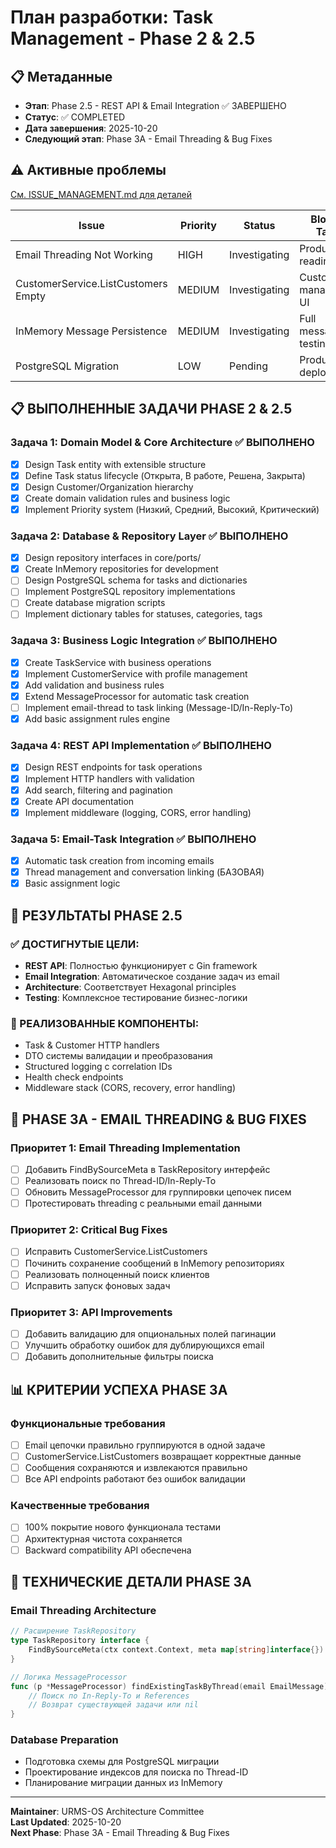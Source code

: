 # План разработки: Task Management - Phase 2 & 2.5

## 📋 Метаданные
- **Этап**: Phase 2.5 - REST API & Email Integration ✅ ЗАВЕРШЕНО
- **Статус**: ✅ COMPLETED
- **Дата завершения**: 2025-10-20
- **Следующий этап**: Phase 3A - Email Threading & Bug Fixes

## ⚠️ Активные проблемы
[См. ISSUE_MANAGEMENT.md для деталей](./ISSUE_MANAGEMENT.md)

| Issue | Priority | Status | Blocked Tasks |
|-------|----------|---------|---------------|
| Email Threading Not Working | HIGH | Investigating | Production readiness |
| CustomerService.ListCustomers Empty | MEDIUM | Investigating | Customer management UI |
| InMemory Message Persistence | MEDIUM | Investigating | Full message testing |
| PostgreSQL Migration | LOW | Pending | Production deployment |

## 📋 ВЫПОЛНЕННЫЕ ЗАДАЧИ PHASE 2 & 2.5

### Задача 1: Domain Model & Core Architecture ✅ ВЫПОЛНЕНО
- [x] Design Task entity with extensible structure
- [x] Define Task status lifecycle (Открыта, В работе, Решена, Закрыта)
- [x] Design Customer/Organization hierarchy
- [x] Create domain validation rules and business logic
- [x] Implement Priority system (Низкий, Средний, Высокий, Критический)

### Задача 2: Database & Repository Layer ✅ ВЫПОЛНЕНО
- [x] Design repository interfaces in core/ports/
- [x] Create InMemory repositories for development
- [ ] Design PostgreSQL schema for tasks and dictionaries
- [ ] Implement PostgreSQL repository implementations
- [ ] Create database migration scripts
- [ ] Implement dictionary tables for statuses, categories, tags

### Задача 3: Business Logic Integration ✅ ВЫПОЛНЕНО
- [x] Create TaskService with business operations
- [x] Implement CustomerService with profile management  
- [x] Add validation and business rules
- [x] Extend MessageProcessor for automatic task creation
- [ ] Implement email-thread to task linking (Message-ID/In-Reply-To)
- [x] Add basic assignment rules engine

### Задача 4: REST API Implementation ✅ ВЫПОЛНЕНО
- [x] Design REST endpoints for task operations
- [x] Implement HTTP handlers with validation
- [x] Add search, filtering and pagination
- [x] Create API documentation
- [x] Implement middleware (logging, CORS, error handling)

### Задача 5: Email-Task Integration ✅ ВЫПОЛНЕНО
- [x] Automatic task creation from incoming emails
- [x] Thread management and conversation linking (БАЗОВАЯ)
- [x] Basic assignment logic

## 🎯 РЕЗУЛЬТАТЫ PHASE 2.5

### ✅ ДОСТИГНУТЫЕ ЦЕЛИ:
- **REST API**: Полностью функционирует с Gin framework
- **Email Integration**: Автоматическое создание задач из email
- **Architecture**: Соответствует Hexagonal principles
- **Testing**: Комплексное тестирование бизнес-логики

### 🔧 РЕАЛИЗОВАННЫЕ КОМПОНЕНТЫ:
- Task & Customer HTTP handlers
- DTO системы валидации и преобразования
- Structured logging с correlation IDs
- Health check endpoints
- Middleware stack (CORS, recovery, error handling)

## 🚀 PHASE 3A - EMAIL THREADING & BUG FIXES

### Приоритет 1: Email Threading Implementation
- [ ] Добавить FindBySourceMeta в TaskRepository интерфейс
- [ ] Реализовать поиск по Thread-ID/In-Reply-To
- [ ] Обновить MessageProcessor для группировки цепочек писем
- [ ] Протестировать threading с реальными email данными

### Приоритет 2: Critical Bug Fixes
- [ ] Исправить CustomerService.ListCustomers
- [ ] Починить сохранение сообщений в InMemory репозиториях
- [ ] Реализовать полноценный поиск клиентов
- [ ] Исправить запуск фоновых задач

### Приоритет 3: API Improvements
- [ ] Добавить валидацию для опциональных полей пагинации
- [ ] Улучшить обработку ошибок для дублирующихся email
- [ ] Добавить дополнительные фильтры поиска

## 📊 КРИТЕРИИ УСПЕХА PHASE 3A

### Функциональные требования
- [ ] Email цепочки правильно группируются в одной задаче
- [ ] CustomerService.ListCustomers возвращает корректные данные
- [ ] Сообщения сохраняются и извлекаются правильно
- [ ] Все API endpoints работают без ошибок валидации

### Качественные требования
- [ ] 100% покрытие нового функционала тестами
- [ ] Архитектурная чистота сохраняется
- [ ] Backward compatibility API обеспечена

## 🔧 ТЕХНИЧЕСКИЕ ДЕТАЛИ PHASE 3A

### Email Threading Architecture
```go
// Расширение TaskRepository
type TaskRepository interface {
    FindBySourceMeta(ctx context.Context, meta map[string]interface{}) ([]Task, error)
}

// Логика MessageProcessor
func (p *MessageProcessor) findExistingTaskByThread(email EmailMessage) (*Task, error) {
    // Поиск по In-Reply-To и References
    // Возврат существующей задачи или nil
}
```

### Database Preparation
- Подготовка схемы для PostgreSQL миграции
- Проектирование индексов для поиска по Thread-ID
- Планирование миграции данных из InMemory

---
**Maintainer**: URMS-OS Architecture Committee  
**Last Updated**: 2025-10-20  
**Next Phase**: Phase 3A - Email Threading & Bug Fixes
